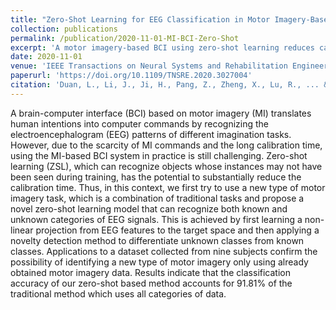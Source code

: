 ```yaml
---
title: "Zero-Shot Learning for EEG Classification in Motor Imagery-Based BCI System"
collection: publications
permalink: /publication/2020-11-01-MI-BCI-Zero-Shot
excerpt: 'A motor imagery-based BCI using zero-shot learning reduces calibration time and achieves 91.81% of traditional method accuracy.'
date: 2020-11-01
venue: 'IEEE Transactions on Neural Systems and Rehabilitation Engineering'
paperurl: 'https://doi.org/10.1109/TNSRE.2020.3027004'
citation: 'Duan, L., Li, J., Ji, H., Pang, Z., Zheng, X., Lu, R., ... & Zhuang, J. (2020). Zero-shot learning for EEG classification in motor imagery-based BCI system. IEEE Transactions on Neural Systems and Rehabilitation Engineering, 28(11), 2411-2419.'
---
```

A brain-computer interface (BCI) based on motor imagery (MI) translates human intentions into computer commands by recognizing the electroencephalogram (EEG) patterns of different imagination tasks. However, due to the scarcity of MI commands and the long calibration time, using the MI-based BCI system in practice is still challenging. Zero-shot learning (ZSL), which can recognize objects whose instances may not have been seen during training, has the potential to substantially reduce the calibration time. Thus, in this context, we first try to use a new type of motor imagery task, which is a combination of traditional tasks and propose a novel zero-shot learning model that can recognize both known and unknown categories of EEG signals. This is achieved by first learning a non-linear projection from EEG features to the target space and then applying a novelty detection method to differentiate unknown classes from known classes. Applications to a dataset collected from nine subjects confirm the possibility of identifying a new type of motor imagery only using already obtained motor imagery data. Results indicate that the classification accuracy of our zero-shot based method accounts for 91.81% of the traditional method which uses all categories of data.